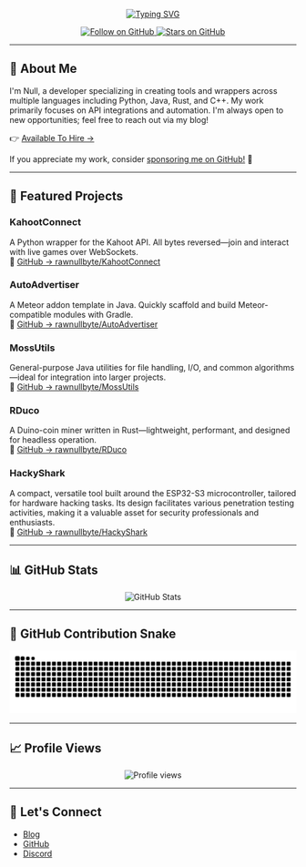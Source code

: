 <p align="center">
  <a href="https://git.io/typing-svg">
    <img src="https://readme-typing-svg.demolab.com?font=Fira+Code&size=18&pause=1000&color=368FF7&center=true&width=600&lines=Hi+%F0%9F%91%8B%2C+I'm+Null!;A+passionate+Python%2FJS+developer.;Exploring+the+Discord+API+one+packet+at+a+time." alt="Typing SVG" />
  </a>
</p>

<p align="center">
  <a href="https://github.com/rawnullbyte">
    <img src="https://img.shields.io/github/followers/rawnullbyte?label=Follow&style=social" alt="Follow on GitHub" />
  </a>
  <a href="https://github.com/rawnullbyte">
    <img src="https://img.shields.io/github/stars/rawnullbyte?label=Stars&style=social" alt="Stars on GitHub" />
  </a>
</p>

---

## 🔧 About Me

I'm Null, a developer specializing in creating tools and wrappers across multiple languages including Python, Java, Rust, and C++. My work primarily focuses on API integrations and automation. I'm always open to new opportunities; feel free to reach out via my blog!

👉 [Available To Hire →](http://blog.nullbyte.rip/)

If you appreciate my work, consider [sponsoring me on GitHub!](https://github.com/sponsors/rawnullbyte) 🙏

---

## 🚀 Featured Projects

### **KahootConnect**
A Python wrapper for the Kahoot API. All bytes reversed—join and interact with live games over WebSockets.  
🔗 [GitHub → rawnullbyte/KahootConnect](https://github.com/rawnullbyte/KahootConnect)

### **AutoAdvertiser**
A Meteor addon template in Java. Quickly scaffold and build Meteor-compatible modules with Gradle.  
🔗 [GitHub → rawnullbyte/AutoAdvertiser](https://github.com/rawnullbyte/AutoAdvertiser)

### **MossUtils**
General-purpose Java utilities for file handling, I/O, and common algorithms—ideal for integration into larger projects.  
🔗 [GitHub → rawnullbyte/MossUtils](https://github.com/rawnullbyte/MossUtils)

### **RDuco**
A Duino-coin miner written in Rust—lightweight, performant, and designed for headless operation.  
🔗 [GitHub → rawnullbyte/RDuco](https://github.com/rawnullbyte/RDuco)

### **HackyShark**
A compact, versatile tool built around the ESP32-S3 microcontroller, tailored for hardware hacking tasks. Its design facilitates various penetration testing activities, making it a valuable asset for security professionals and enthusiasts.  
🔗 [GitHub → rawnullbyte/HackyShark](https://github.com/rawnullbyte/HackyShark)

---

## 📊 GitHub Stats

<p align="center">
  <img src="https://github-readme-stats.vercel.app/api?username=rawnullbyte&show_icons=true&theme=radical&hide_border=true" alt="GitHub Stats" />
</p>

---

## 🐍 GitHub Contribution Snake

<p align="center">
  <img src="https://github.com/rawnullbyte/rawnullbyte/blob/output/github-contribution-grid-snake.svg" alt="GitHub Contribution Snake" />
</p>

---

## 📈 Profile Views

<p align="center">
  <img src="https://count.getloli.com/@rawnullbyte?name=Profile+Views&theme=rule34&padding=7&offset=0&align=center&scale=1&pixelated=1&darkmode=auto" alt="Profile views" />
</p>

---

## 💬 Let's Connect

- [Blog](http://blog.nullbyte.rip/)
- [GitHub](https://github.com/rawnullbyte)
- [Discord](https://dsc.gg/workspace)

